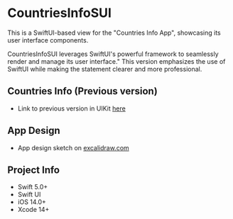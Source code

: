 #  CountriesInfoSUI
This is a SwiftUI-based view for the "Countries Info App", showcasing its user interface components. 

CountriesInfoSUI leverages SwiftUI's powerful framework to seamlessly render and manage its user interface."
This version emphasizes the use of SwiftUI while making the statement clearer and more professional. 


## Countries Info (Previous version)
- Link to previous version in UIKit [here](https://github.com/devAYZ/Countries-Info)


## App Design
- App design sketch on [excalidraw.com](https://excalidraw.com/#json=gwVmabhSE-E39JennRs8Y,mg1-w-W0Lw161FAf8FUfSw)


## Project Info
- Swift 5.0+
- Swift UI
- iOS 14.0+
- Xcode 14+
